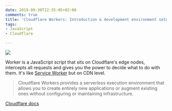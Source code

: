 ```yaml
---
date: 2019-09-30T22:35:05+02:00
comments: true
title: 'Cloudflare Workers: Introduction & development environment setup'
tags:
- JavaScript
- Cloudflare

---
```

![](https://www.cloudflare.com/img/logo-cloudflare-dark.svg)

Worker is a JavaScript script that sits on Cloudflare's edge nodes, intercepts all requests and gives you the power to decide what to do with them. It's like [Service Worker](https://developers.google.com/web/fundamentals/primers/service-workers "Service workers introduction") but on CDN level.

<!-- more -->

> Cloudflare Workers provides a serverless execution environment that allows you to create entirely new applications or augment existing ones without configuring or maintaining infrastructure.

[Cloudflare docs](https://developers.cloudflare.com/workers/ "Cloudflare docs")